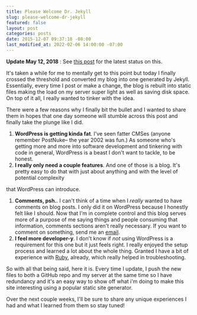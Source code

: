 ```yaml
---
title: Please Welcome Dr. Jekyll
slug: please-welcome-dr-jekyll
featured: false
layout: post
categories: posts
date: 2015-12-07 09:37:18 -08:00
last_modified_at: 2022-02-06 14:00:00 -07:00
---
```


 **Update May 12, 2018** : See [this post](https://johnathan.org/posts/2018/05/an-auto-deploying-static-site-with-backend.html) for the latest status on this.

It's taken a while for me to mentally get to this point but today I finally crossed the threshold and converted my blog into one generated by Jekyll. Essentially, every time I post or make a change, the blog is rebuilt into static files making the load on my server super light as well as saving disk space. On top of it all, I really wanted to tinker with the idea.

There were a few reasons why I finally bit the bullet and I wanted to share them in hopes that one day someone will stumble across this post and finally take the plunge like I did.

1. **WordPress is getting kinda fat**. I've seen fatter CMSes (anyone remember PostNuke– the year 2002 was fun.) As someone who's getting more and more into software development and tinkering with code in general, WordPress is a beast I don't want to tackle, to be honest.
2. **I really only need a couple features**. And one of those is a blog. It's pretty easy to do that with just about anything and with the level of potential complexity


that WordPress can introduce.

1. **Comments, psh.**. I can't think of a time when I _really_ wanted to have comments on blog posts. I only did it on WordPress because I honestly felt like I should. Now that I'm in complete control and this blog serves more of a purpose of me saying things and people consuming that information, comments sections aren't really necessary. If you want to comment on something, send me an [email](/contact/).
2. **I feel more developer-y**. I don't know if _not_ using WordPress is a requirement for this one but it just feels right. I really enjoyed the setup process and learned a lot about the whole thing. Granted I have a bit of experience with [Ruby](https://github.com/search?l=Ruby&q=user%3Ajohlym&ref=searchresults&type=Repositories&utf8=%E2%9C%93), already, which really helped in troubleshooting.

So with all that being said, here it is. Every time I update, I push the new files to both a GitHub repo and my server at the same time so I have redundancy and it's an easy way to show off what i'm doing to make this site interesting using a popular static site generator.

Over the next couple weeks, I'll be sure to share any unique experiences I had and what I learned from them so stay tuned!

